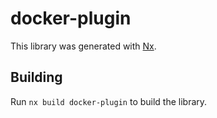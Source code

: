 # docker-plugin

This library was generated with [Nx](https://nx.dev).

## Building

Run `nx build docker-plugin` to build the library.

